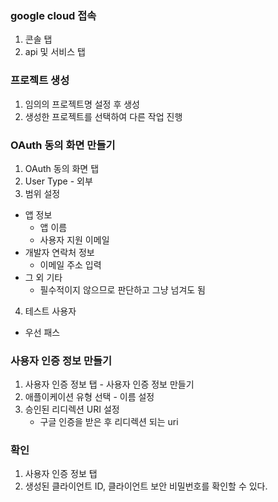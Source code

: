 ### google cloud 접속
1. 콘솔 탭
2. api 및 서비스 탭

### 프로젝트 생성
1. 임의의 프로젝트명 설정 후 생성
2. 생성한 프로젝트를 선택하여 다른 작업 진행

### OAuth 동의 화면 만들기
1. OAuth 동의 화면 탭
2. User Type - 외부
3. 범위 설정
 - 앱 정보
   - 앱 이름
   - 사용자 지원 이메일
 - 개발자 연락처 정보
   - 이메일 주소 입력
 - 그 외 기타
   - 필수적이지 않으므로 판단하고 그냥 넘겨도 됨
4. 테스트 사용자
 - 우선 패스

### 사용자 인증 정보 만들기
1. 사용자 인증 정보 탭 - 사용자 인증 정보 만들기
2. 애플이케이션 유형 선택 - 이름 설정
3. 승인된 리디렉션 URI 설정
   - 구글 인증을 받은 후 리디렉션 되는 uri

### 확인
1. 사용자 인증 정보 탭
2. 생성된 클라이언트 ID, 클라이언트 보안 비밀번호를 확인할 수 있다.